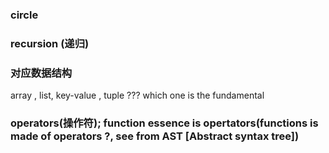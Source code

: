 ### circle

### recursion (递归)

### 对应数据结构
array , list, key-value , tuple ??? which one is the fundamental

### operators(操作符); function essence is opertators(functions is made of operators ?, see from AST [Abstract syntax tree])
